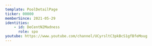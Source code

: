 ```yaml
---
template: PoolDetailPage
ticker: 00000
memberSince: 2021-05-29
identities: 
    - id: DeCentN2Madness
      role: spo
youtube: https://www.youtube.com/channel/UCyrsltC3pkBcS1gfBfeMoug
---
```

